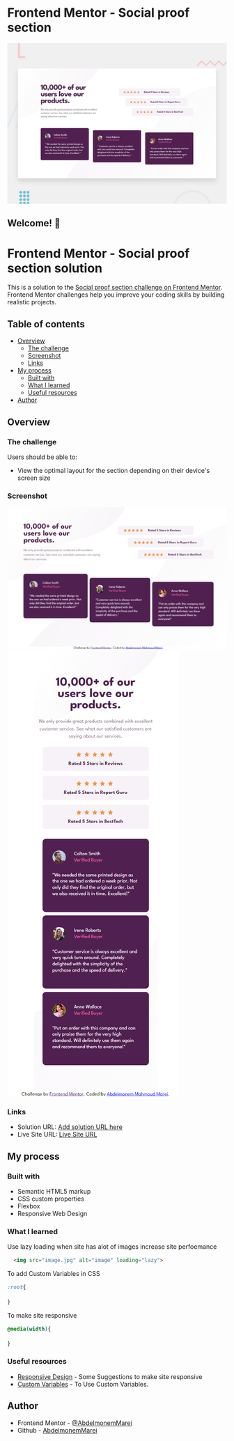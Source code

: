 # Frontend Mentor - Social proof section

![Design preview for the Social proof section coding challenge](./design/desktop-preview.jpg)

## Welcome! 👋


# Frontend Mentor - Social proof section solution

This is a solution to the [Social proof section challenge on Frontend Mentor](https://www.frontendmentor.io/challenges/social-proof-section-6e0qTv_bA). Frontend Mentor challenges help you improve your coding skills by building realistic projects. 

## Table of contents

- [Overview](#overview)
  - [The challenge](#the-challenge)
  - [Screenshot](#screenshot)
  - [Links](#links)
- [My process](#my-process)
  - [Built with](#built-with)
  - [What I learned](#what-i-learned)
  - [Useful resources](#useful-resources)
- [Author](#author)

## Overview

### The challenge

Users should be able to:

- View the optimal layout for the section depending on their device's screen size

### Screenshot

![Large Screen](./screenshot1.png) 
![Small Screen](./screenshot2.png) 


### Links

- Solution URL: [Add solution URL here](https://your-solution-url.com)
- Live Site URL: [Live Site URL](https://abdelmonemmarei.github.io/Front-End-Mentor-Challenges/Newbie/social-proof-section-master)

## My process

### Built with

- Semantic HTML5 markup
- CSS custom properties
- Flexbox
- Responsive Web Design

### What I learned

Use lazy loading when site has alot of images increase site perfoemance

```html
  <img src="image.jpg" alt="image" loading="lazy">
```
To add Custom Variables in CSS
```css
:root{

}
```
To make site responsive
```css
@media(width){

}
```

### Useful resources

- [Responsive Design](https://www.smashingmagazine.com/2011/01/guidelines-for-responsive-web-design/) - Some Suggestions to make site responsive
- [Custom Variables](https://developer.mozilla.org/en-US/docs/Web/CSS/Using_CSS_custom_properties) - To Use Custom Variables.


## Author

- Frontend Mentor - [@AbdelmonemMarei](https://www.frontendmentor.io/profile/AbdelmonemMarei)
- Github - [AbdelmonemMarei](https://github.com/AbdelmonemMarei)